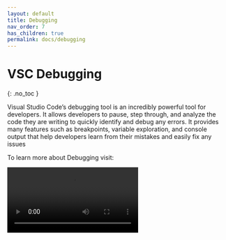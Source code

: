 ```yaml
---
layout: default
title: Debugging
nav_order: 7
has_children: true
permalink: docs/debugging
---
```


# VSC Debugging
{: .no_toc }


Visual Studio Code’s debugging tool is an incredibly powerful tool for developers. It allows developers to pause, step through, and analyze the code they are writing to quickly identify and debug any errors. It provides many features such as breakpoints, variable exploration, and console output that help developers learn from their mistakes and easily fix any issues


To learn more about Debugging visit:


<video src="https://cityuseattle.github.io/docs/debugging/How_To_Use_DebuggingTools.mp4" controls="controls" style="max-width: 730px;">
</video>










